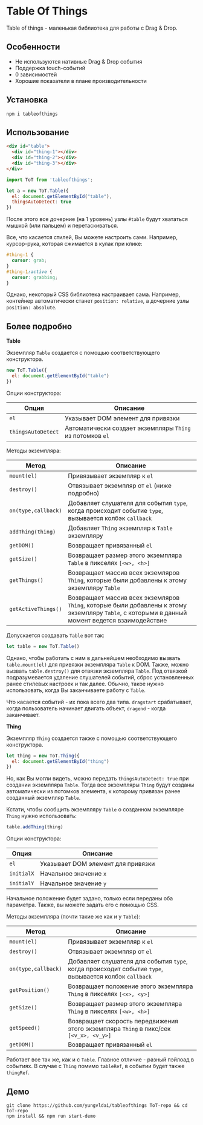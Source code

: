 # Table Of Things

Table of things - маленькая библиотека для работы с Drag & Drop. 

## Особенности

- Не используются нативные Drag & Drop события
- Поддержка touch-событий
- 0 зависимостей
- Хорошие показатели в плане производительности

## Установка

```
npm i tableofthings
```

## Использование

```html
<div id="table">
  <div id="thing-1"></div>
  <div id="thing-2"></div>
  <div id="thing-3"></div>
</div>
```

```js
import ToT from 'tableofthings';

let a = new ToT.Table({
  el: document.getElementById("table"),
  thingsAutoDetect: true
})
```

После этого все дочерние (на 1 уровень) узлы `#table` будут хвататься мышкой (или пальцем) и перетаскиваться.

Все, что касается стилей, Вы можете настроить сами.
Например, курсор-рука, которая сжимается в кулак при клике:

```css
#thing-1 {
  cursor: grab;
}
#thing-1:active {
  cursor: grabbing;
}
```

Однако, некоторый CSS библиотека настраивает сама. Например, контейнер автоматически станет `position: relative`, а дочерние узлы `position: absolute`.

## Более подробно

**Table**

Экземпляр `Table` создается с помощью соответствующего конструктора.

```js
new ToT.Table({
  el: document.getElementById("table")
})
```
Опции конструктора:

| Опция | Описание |
|----------|-------------|
| `el` | Указывает DOM элемент для привязки |
| `thingsAutoDetect` | Автоматически создает экземпляры `Thing` из потомков `el` |

Методы экземпляра:

| Метод | Описание |
|----------|-------------|
| `mount(el)` | Привязывает экземпляр к `el` |
| `destroy()` | Отвязывает экземпляр от `el` (ниже подробно) |
| `on(type,callback)` | Добавляет слушателя для события `type`, когда происходит событие `type`, вызывается колбэк `callback` |
| `addThing(thing)` | Добавляет `Thing` экземпляр к `Table` экземпляру |
| `getDOM()` | Возвращает привязанный `el` |
| `getSize()` | Возвращает размер этого экземпляра `Table` в пикселях `[<w>, <h>]` |
| `getThings()` | Возвращает массив всех экземляров `Thing`, которые были добавлены к этому экземпляру `Table` |
| `getActiveThings()` | Возвращает массив всех экземляров `Thing`, которые были добавлены к этому экземпляру `Table`, с которыми в данный момент ведется взаимодействие |

Допускается создавать `Table` вот так:
```js
let table = new ToT.Table()
```

Однако, чтобы работать с ним в дальнейшем необходимо вызвать `table.mount(el)` для привязки экземпляра `Table` к DOM. Также, можно вызвать `table.destroy()` для отвязки экземпляра `Table`. Под отвязкой подразумевается удаление слушателей событий, сброс установленных ранее стилевых настроек и так далее. Обычно, такое нужно использовать, когда Вы заканчиваете работу с `Table`.

Что касается событий - их пока всего два типа. `dragstart` срабатывает, когда пользователь начинает двигать объект, `dragend` - когда заканчивает.

**Thing**

Экземпляр `Thing` создается также с помощью соответствующего конструктора.

```js
let thing = new ToT.Thing({
  el: document.getElementById("thing")
})
```

Но, как Вы могли видеть, можно передать `thingsAutoDetect: true` при создании экземпляра `Table`. Тогда все экземпляры `Thing` будут созданы автоматически из потомков элемента, к которому привязан ранее созданный экземпляр `Table`.

Кстати, чтобы сообщить экземпляру `Table` о созданном экземпляре `Thing` нужно использовать:
```js
table.addThing(thing)
```

Опции конструктора:

| Опция | Описание |
|----------|-------------|
| `el` | Указывает DOM элемент для привязки |
| `initialX` | Начальное значение `x` |
| `initialY` | Начальное значение `y` |

Начальное положение будет задано, только если переданы оба параметра. Также, вы можете задать его с помощью CSS.

Методы экземпляра (почти такие же как и у `Table`):

| Метод | Описание |
|----------|-------------|
| `mount(el)` | Привязывает экземпляр к `el` |
| `destroy()` | Отвязывает экземпляр от `el` |
| `on(type,callback)` | Добавляет слушателя для события `type`, когда происходит событие `type`, вызывается колбэк `callback` |
| `getPosition()` | Возвращает положение этого экземпляра `Thing` в пикселях `[<x>, <y>]` |
| `getSize()` | Возвращает размер этого экземпляра `Thing` в пикселях `[<w>, <h>]` |
| `getSpeed()` | Возвращает скорость передвижения этого экземпляра `Thing` в пикс/сек `[<v_x>, <v_y>]` |
| `getDOM()` | Возвращает привязанный `el` |

Работает все так же, как и с `Table`. Главное отличие - разный пэйлоад в событиях. В случае с `Thing` помимо `tableRef`, в событии будет также `thingRef`.

## Демо

```
git clone https://github.com/yungvldai/tableofthings ToT-repo && cd ToT-repo
npm install && npm run start-demo
```

